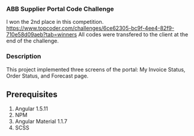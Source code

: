 ### ABB Supplier Portal Code Challenge  
I won the 2nd place in this competition. 
https://www.topcoder.com/challenges/6ce62305-bc9f-4ee4-82f9-710e58d09aeb?tab=winners
All codes were transfered to the client at the end of the challenge.


### Description
This project implemented three screens of the portal: My Invoice Status, Order Status, and Forecast page. 

## Prerequisites
1. Angular 1.5.11
2. NPM
3. Angular Material 1.1.7
4. SCSS


